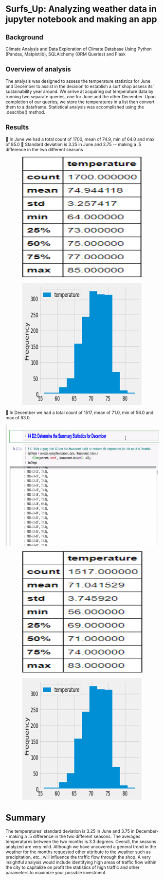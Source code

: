 # Surfs_Up:  Analyzing weather data in jupyter notebook and making an app

##  Background
Climate Analysis and Data Exploration of Climate Database Using Python (Pandas, Matplotlib), SQLAlchemy (ORM Queries) and Flask

## Overview of analysis
The analysis was designed to assess the temperature statistics for June and December to assist in the decision to establish a surf shop assess its’ sustainability year around. We arrive at acquiring out temperature data by running two separate queries, one for June and the other December. Upon completion of our queries, we store the temperatures in a list then convert them to a dataframe. Statistical analysis was accomplished using the .describe() method.

##  Results
	In June we had a total count of 1700, mean of 74.9, min of 64.0 and max of 85.0 
	Standard deviation is 3.25 in June and 3.75 -- making a .5 difference in the two different seasons

<p align="center">
   <img width="400" height="400" src="https://github.com/jacquie0583/surfs_up/blob/main/image%202.png">
</p> 

<p align="center">
   <img width="400" height="400" src="https://github.com/jacquie0583/surfs_up/blob/main/Image%204.png">
</p> 

	In December we had a total count of 1517, mean of 71.0, min of 56.0 and max of 83.0.  

<p align="center">
   <img width="600" height="400" src="https://github.com/jacquie0583/surfs_up/blob/main/Dates.png ">
</p> 

<p align="center">
   <img width="400" height="400" src="https://github.com/jacquie0583/surfs_up/blob/main/Image%201.png">
</p>  

<p align="center">
   <img width="400" height="400" src="https://github.com/jacquie0583/surfs_up/blob/main/Image%204.png">
</p> 

#  Summary
The temperatures’ standard deviation is 3.25 in June and 3.75 in December-- making a .5 difference in the two different seasons.  The averages temperatures between the two months is 3.3 degrees.  Overall, the seasons analyzed are very mild.
Although we have uncovered a general trend in the weather for the months requested other attribute to the weather such as precipitation, etc., will influence the traffic flow through the shop. A very insightful analysis would include identifying high areas of traffic flow within the city to capitalize on profit the statistics of high traffic and other parameters to maximize your possible investment.  

